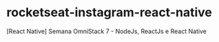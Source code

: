 # rocketseat-instagram-react-native
[React Native] Semana OmniStack 7 - NodeJs, ReactJs e React Native
